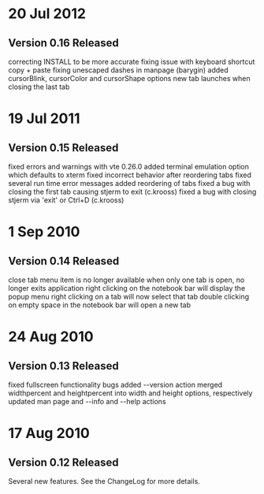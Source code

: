 
# 20 Jul 2012
## Version 0.16 Released

correcting INSTALL to be more accurate
fixing issue with keyboard shortcut copy + paste
fixing unescaped dashes in manpage (barygin)
added cursorBlink, cursorColor and cursorShape options
new tab launches when closing the last tab

# 19 Jul 2011
## Version 0.15 Released

fixed errors and warnings with vte 0.26.0
added terminal emulation option which defaults to xterm
fixed incorrect behavior after reordering tabs
fixed several run time error messages
added reordering of tabs
fixed a bug with closing the first tab causing stjerm to exit (c.krooss)
fixed a bug with closing stjerm via 'exit' or Ctrl+D (c.krooss)

# 1 Sep 2010
## Version 0.14 Released

close tab menu item is no longer available when only one tab is open, no longer exits application
right clicking on the notebook bar will display the popup menu
right clicking on a tab will now select that tab
double clicking on empty space in the notebook bar will open a new tab

# 24 Aug 2010
## Version 0.13 Released

fixed fullscreen functionality bugs
added --version action
merged widthpercent and heightpercent into width and height options, respectively
updated man page and --info and --help actions

# 17 Aug 2010
## Version 0.12 Released

Several new features. See the ChangeLog for more details.

